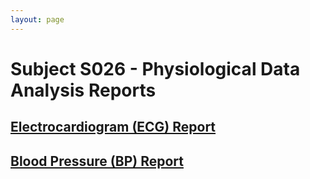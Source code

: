 ```yaml
---
layout: page
---
```


# Subject S026 - Physiological Data Analysis Reports

## [Electrocardiogram (ECG) Report](./ecg/README.md)

## [Blood Pressure (BP) Report](./bp/README.md)

